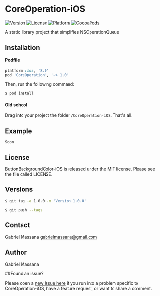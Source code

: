 # CoreOperation-iOS

[![Version](https://img.shields.io/cocoapods/v/CoreOperation.svg?style=flat-square)](http://cocoapods.org/pods/CoreOperation)
[![License](https://img.shields.io/cocoapods/l/CoreOperation.svg?style=flat-square)](http://cocoapods.org/pods/CoreOperation)
[![Platform](https://img.shields.io/cocoapods/p/CoreOperation.svg?style=flat-square)](http://cocoapods.org/pods/CoreOperation)
[![CocoaPods](https://img.shields.io/cocoapods/metrics/doc-percent/CoreOperation.svg?style=flat-square)](http://cocoapods.org/pods/CoreOperation)

A static library project that simplifies NSOperationQueue

## Installation

#### Podfile

```ruby
platform :ios, '8.0'
pod 'CoreOperation', '~> 1.0'
```

Then, run the following command:

```bash
$ pod install
```

#### Old school

Drag into your project the folder `/CoreOperation-iOS`. That's all.

## Example

```objc
Soon
```

## License

ButtonBackgroundColor-iOS is released under the MIT license. Please see the file called LICENSE.

## Versions

```bash
$ git tag -a 1.0.0 -m 'Version 1.0.0'

$ git push --tags
```

## Contact

Gabriel Massana gabrielmassana@gmail.com

## Author

Gabriel Massana

##Found an issue?

Please open a [new Issue here](https://github.com/GabrielMassana/CoreOperation-iOS/issues/new) if you run into a problem specific to CoreOperation-iOS, have a feature request, or want to share a comment.
